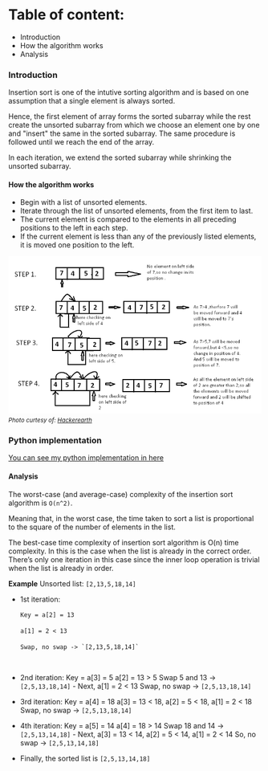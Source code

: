 # Table of content:
- Introduction
- How the algorithm works
- Analysis
### Introduction

Insertion sort is one of the intutive sorting algorithm and is based on one assumption that a single element is always sorted.

Hence, the first element of array forms the sorted subarray while the rest create the unsorted subarray from which we choose an element one by one and "insert" the same in the sorted subarray. The same procedure is followed until we reach the end of the array.

In each iteration, we extend the sorted subarray while shrinking the unsorted subarray.

#### How the algorithm works

- Begin with a list of unsorted elements.
- Iterate through the list of unsorted elements, from the first item to last.
- The current element is compared to the elements in all preceding positions to the left in each step.
- If the current element is less than any of the previously listed elements, it is moved one position to the left.

![insertion_sort](insertion_sort.png)
<small>_Photo curtesy of: [Hackerearth](https://www.hackerearth.com/practice/algorithms/sorting/insertion-sort/tutorial/)_</small>

### Python implementation
[You can see my python implementation in here](./insertion_sort.py)
#### Analysis
The worst-case (and average-case) complexity of the insertion sort algorithm is `O(n^2)`.

Meaning that, in the worst case, the time taken to sort a list is proportional to the square of the number of elements in the list.

The best-case time complexity of insertion sort algorithm is O(n) time complexity. In this is the case when the list is already in the correct order. There’s only one iteration in this case since the inner loop operation is trivial when the list is already in order.

**Example**
Unsorted list: `[2,13,5,18,14]`

- 1st iteration:

      Key = a[2] = 13

      a[1] = 2 < 13

      Swap, no swap -> `[2,13,5,18,14]`

  <br>

- 2nd iteration:
  Key = a[3] = 5
  a[2] = 13 > 5
  Swap 5 and 13 -> `[2,5,13,18,14]` - Next, a[1] = 2 < 13
  Swap, no swap -> `[2,5,13,18,14]`
  <br>
- 3rd iteration:
  Key = a[4] = 18
  a[3] = 13 < 18,
  a[2] = 5 < 18,
  a[1] = 2 < 18
  Swap, no swap -> `[2,5,13,18,14]`
  <br>
- 4th iteration:
  Key = a[5] = 14
  a[4] = 18 > 14
  Swap 18 and 14 -> `[2,5,13,14,18]` - Next, a[3] = 13 < 14,
  a[2] = 5 < 14,
  a[1] = 2 < 14
  So, no swap -> `[2,5,13,14,18]`
  <br>
- Finally,
  the sorted list is `[2,5,13,14,18]`
